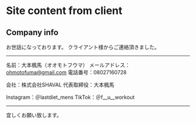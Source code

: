 # Site content from client

## Company info
お世話になっております。
クライアント様からご連絡頂きました。

____________________________________

名前：大本楓馬（オオモトフウマ）
メールアドレス：ohmotofuma@gmail.com
電話番号：08027160728

会社：株式会社SHAVAL
代表取締役：大本楓馬

Instagram：＠lastdiet_mens
TikTok：＠f__u__workout

____________________________________

宜しくお願い致します。
